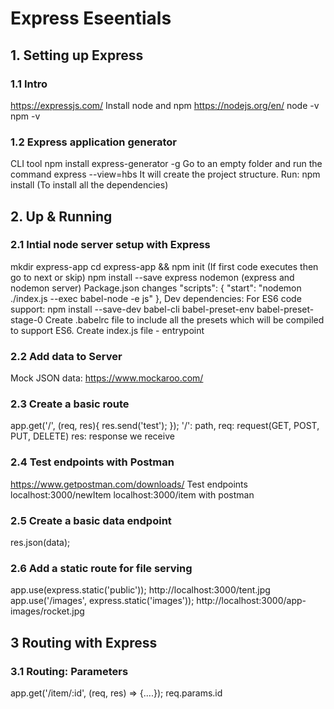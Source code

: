 # Express Eseentials

## 1. Setting up Express
### 1.1 Intro
https://expressjs.com/
Install node and npm
https://nodejs.org/en/
node -v
npm -v

### 1.2 Express application generator
CLI tool
npm install express-generator -g
Go to an empty folder and run the command
express --view=hbs
It will create the project structure.
Run:
npm install (To install all the dependencies)

## 2. Up & Running
### 2.1 Intial node server setup with Express
mkdir express-app
cd express-app && npm init (If first code executes then go to next or skip)
npm install --save express nodemon (express and nodemon server)
Package.json changes
"scripts": {
    "start": "nodemon ./index.js --exec babel-node -e js"
},
Dev dependencies:
For ES6 code support:
npm install --save-dev babel-cli babel-preset-env babel-preset-stage-0
Create .babelrc file to include all the presets which will be compiled to support ES6.
Create index.js file - entrypoint

### 2.2 Add data to Server
Mock JSON data: https://www.mockaroo.com/

### 2.3 Create a basic route
app.get('/', (req, res){ res.send('test'); });
'/': path, req: request(GET, POST, PUT, DELETE) res: response we receive

### 2.4 Test endpoints with Postman
https://www.getpostman.com/downloads/
Test endpoints
localhost:3000/newItem
localhost:3000/item with postman

### 2.5 Create a basic data endpoint
res.json(data);

### 2.6 Add a static route for file serving
app.use(express.static('public'));
http://localhost:3000/tent.jpg
app.use('/images', express.static('images'));
http://localhost:3000/app-images/rocket.jpg

## 3 Routing with Express
### 3.1 Routing: Parameters
app.get('/item/:id', (req, res) => {....});
req.params.id
